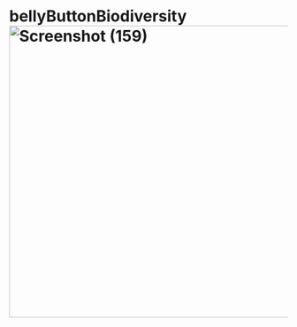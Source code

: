 # bellyButtonBiodiversity<img width="527" alt="Screenshot (159)" src="https://user-images.githubusercontent.com/102890151/174463938-c1f7e5cf-0243-4e4c-b72d-00be800b18d1.png">
